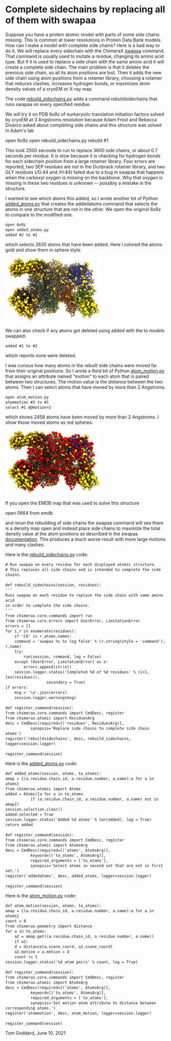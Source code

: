# Complete sidechains by replacing all of them with swapaa

Suppose you have a protein atomic model with parts of some side chains missing.  This is common at lower resolutions in Protein Data Bank models.  How can I make a model with complete side chains?  Here is a bad way to do it.  We will replace every sidechain with the ChimeraX [swapaa](https://www.rbvi.ucsf.edu/chimerax/docs/user/commands/swapaa.html) command.  That command is usually used to mutate a residue, changing its amino acid type.  But if it is used to replace a side chain with the same amino acid it will create a complete side chain.  The main problem is that it deletes the previous side chain, so all its atom positions are lost.  Then it adds the new side chain using atom positions from a rotamer library, choosing a rotamer that reduces clashes, increases hydrogen bonds, or maximizes atom density values of a cryoEM or X-ray map.

The code [rebuild_sidechains.py](rebuild_sidechains.py) adds a command rebuildsidechains that runs swapaa on every specified residue.

We will try it on PDB 6o9z of eurkaryotic translation initiation factors solved by cryoEM at 3 Angstroms resolution because Adam Frost and Rebecca Divarco asked about completing side chains and this structure was solved in Adam's lab

   open 6o9z
   open rebuild_sidechains.py
   rebuild #1

This took 2500 seconds to run to replace 3600 side chains, or about 0.7 seconds per residue.  It is slow because it is checking for hydrogen bonds for each sidechain position from a large rotamer library.  Four errors are reported, two SEP residues are not in the Dunbrack rotamer library, and two GLY residues (/G:44 and /H:44) failed due to a bug in swapaa that happens when the carboxyl oxygen is missing on the backbone.  Why that oxygen is missing in these two residues is unknown -- possibly a mistake in the structure.

I wanted to see which atoms this added, so I wrote another bit of Python [added_atoms.py](added_atoms.py) that creates the addedatoms command that selects the atoms in one structure that are not in the other.  We open the original 6o9z to compare to the modified one.

    open 6o9z
    open added_atoms.py
    added #2 to #1

which selects 2630 atoms that have been added.  Here I colored the atoms gold and show them in sphere style.

<img src="6o9z_completed.png" width="300">

We can also check if any atoms got deleted using added with the to models swapped:

    added #1 to #2

which reports none were deleted.

I was curious how many atoms in the rebuilt side chains were moved far from their original positions.  So I wrote a third bit of Python [atom_motion.py](atom_motion.py) that assigns an attribute named "motion" to each atom that is paired between two structures.  The motion value is the distance between the two atoms.  Then I can select atoms that have moved by more than 2 Angstroms.

    open atom_motion.py
    atommotion #2 to #1
    select #1 @@motion>2

which shows 2458 atoms have been moved by more than 2 Angstroms.  I show those moved atoms as red spheres.

<img src="6o9z_moved.png" width="300">

If you open the EMDB map that was used to solve this structure

   open 0664 from emdb

and rerun the rebuilding of side chains the swapaa command will see there is a density map open and instead place side chains to maximize the total density value at the atom positions as described in the swapaa [documentation](https://www.rbvi.ucsf.edu/chimerax/docs/user/commands/swapaa.html).  This produces a much worse result with more large motions and many clashes.

Here is the [rebuild_sidechains.py](rebuild_sidechains.py) code:

    # Run swapaa on every residue for each displayed atomic structure.
    # This replaces all side chains and is intended to complete the side chains.

    def rebuild_sidechains(session, residues):
	'''
	Runs swapaa on each residue to replace the side chain with same amino acid
	in order to complete the side chains.
	'''
	from chimerax.core.commands import run
	from chimerax.core.errors import UserError, LimitationError
	errors = []
	for i,r in enumerate(residues):
	    if 'CA' in r.atoms.names:
		command = 'swapaa %s %s log false' % (r.string(style = 'command'), r.name)
		try:
		    run(session, command, log = False)
		except (UserError, LimitationError) as e:
		    errors.append(str(e))
		session.logger.status('Completed %d of %d residues' % (i+1, len(residues)),
				      secondary = True)
	if errors:
	    msg = '\n'.join(errors)
	    session.logger.warning(msg)

    def register_command(session):
	from chimerax.core.commands import CmdDesc, register
	from chimerax.atomic import ResiduesArg
	desc = CmdDesc(required=[('residues', ResiduesArg)],
		       synopsis='Replace side chains to complete side chain atoms')
	register('rebuildsidechains', desc, rebuild_sidechains, logger=session.logger)

    register_command(session)

Here is the [added_atoms.py](added_atoms.py) code:

    def added_atoms(session, atoms, to_atoms):
	amap = {(a.residue.chain_id, a.residue.number, a.name):a for a in atoms}
	from chimerax.atomic import Atoms
	added = Atoms([a for a in to_atoms
		       if (a.residue.chain_id, a.residue.number, a.name) not in amap])
	session.selection.clear()
	added.selected = True
	session.logger.status('Added %d atoms' % len(added), log = True)
	return added

    def register_command(session):
	from chimerax.core.commands import CmdDesc, register
	from chimerax.atomic import AtomsArg
	desc = CmdDesc(required=[('atoms', AtomsArg)],
		       keyword=[('to_atoms', AtomsArg)],
		       required_arguments = ['to_atoms'],
		       synopsis='Select atoms in second set that are not in first set.')
	register('addedatoms', desc, added_atoms, logger=session.logger)

    register_command(session)

Here is the [atom_motion.py](atom_motion.py) code:

    def atom_motion(session, atoms, to_atoms):
	amap = {(a.residue.chain_id, a.residue.number, a.name):a for a in atoms}
	count = 0
	from chimerax.geometry import distance
	for a in to_atoms:
	    a2 = amap.get((a.residue.chain_id, a.residue.number, a.name))
	    if a2:
		d = distance(a.scene_coord, a2.scene_coord)
		a2.motion = a.motion = d
		count += 1
	session.logger.status('%d atom pairs' % count, log = True)

    def register_command(session):
	from chimerax.core.commands import CmdDesc, register
	from chimerax.atomic import AtomsArg
	desc = CmdDesc(required=[('atoms', AtomsArg)],
		       keyword=[('to_atoms', AtomsArg)],
		       required_arguments = ['to_atoms'],
		       synopsis='Set motion atom attribute to distance between corresponding atoms.')
	register('atommotion', desc, atom_motion, logger=session.logger)

    register_command(session)


Tom Goddard, June 10, 2021

